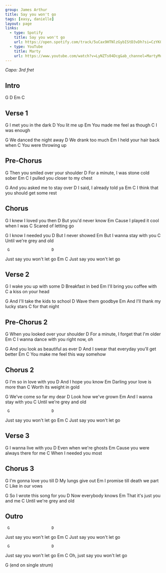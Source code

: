 ```yaml
---
group: James Arthur
title: Say you won't go
tags: [easy, danielle]
layout: page
links:
  - type: Spotify
    title: Say you won't go
    url: https://open.spotify.com/track/5uCax9HTNlzGybIStD3vDh?si=CzYK0UF1RCqSmK2ACzMJfg
  - type: YouTube
    title: Marty
    url: https://www.youtube.com/watch?v=LyNZTs04Dcg&ab_channel=MartyMusic
---
```


*Capo: 3rd fret*

## Intro

G D Em C

## Verse 1

G
  I met you in the dark
D
  You lit me up
Em
  You made me feel as though
C
  I was enough

G
  We danced the night away
D
  We drank too much
Em
  I held your hair back when
C
  You were throwing up

## Pre-Chorus

G
  Then you smiled over your shoulder
D
  For a minute, I was stone cold sober
Em                         C
  I pulled you closer to my chest

G
  And you asked me to stay over
D
  I said, I already told ya
Em                                C
  I think that you should get some rest

## Chorus

G
  I knew I loved you then
D
  But you'd never know
Em
  Cause I played it cool when I was
C
Scared of letting go

G
  I know I needed you
D
  But I never showed
Em
  But I wanna stay with you
  C
Until we're grey and old

     G                   D
Just say you won't let go
     Em                  C
Just say you won't let go

## Verse 2

G
  I wake you up with some
D
  Breakfast in bed
Em
  I'll bring you coffee with
C
  a kiss on your head

G
  And I'll take the kids to school
D
  Wave them goodbye
Em
  And I'll thank my lucky stars
C
  for that night

## Pre-Chorus 2

G
  When you looked over your shoulder
D
  For a minute, I forget that I'm older
Em                            C
  I wanna dance with you right now, oh
 
G
And you look as beautiful as ever
D
  And I swear that everyday you'll get better
Em                          C
  You make me feel this way somehow

## Chorus 2

G
  I'm so in love with you
D
  And I hope you know
Em
  Darling your love is more than
C
  Worth its weight in gold

G
  We've come so far my dear
D
  Look how we've grown
Em
  And I wanna stay with you
  C
Until we're grey and old

     G                   D
Just say you won't let go
     Em                  C
Just say you won't let go

## Verse 3

G
  I wanna live with you
D
  Even when we're ghosts
Em
  Cause you were always there for me
     C
When I needed you most

## Chorus 3

G
  I'm gonna love you till
D
  My lungs give out
Em
  I promise till death we part
C
Like in our vows

G
  So I wrote this song for you
D
  Now everybody knows
Em
  That it's just you and me
  C
Until we're grey and old

## Outro

     G                   D
Just say you won't let go
     Em                  C
Just say you won't let go

     G                   D
Just say you won't let go
         Em                  C
Oh, just say you won't let go

G
(end on single strum)

